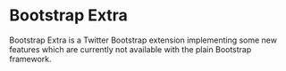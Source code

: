 Bootstrap Extra
===============

Bootstrap Extra is a Twitter Bootstrap extension implementing some new features
which are currently not available with the plain Bootstrap framework.
